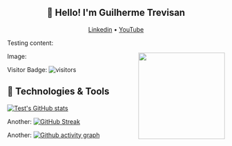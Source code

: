 <h2 align="center">👋 Hello! I'm Guilherme Trevisan</h2>
<p align="center">
  <a href="https://www.linkedin.com/in/trevisangmw/">Linkedin</a> •
  <a href="https://youtube.ca/kasxp">YouTube</a>
</p>

Testing content:

Image:
<img align='right' src='https://i.imgur.com/bl2Xr48.png' width='200"'>

Visitor Badge:
![visitors](https://visitor-badge.glitch.me/badge?page_id=trevisangmw)

## 🔧 Technologies & Tools

[![Test's GitHub stats](https://github-readme-stats.vercel.app/api?username=TrevisanGMW)](https://github.com/TrevisanGMW/)

Another:
[![GitHub Streak](http://github-readme-streak-stats.herokuapp.com?user=TrevisanGMW&theme=radical)](https://github.com/TrevisanGMW/)

Another:
[![Github activity graph](https://activity-graph.herokuapp.com/graph?username=TrevisanGMW)](hhttps://github.com/TrevisanGMW/)
